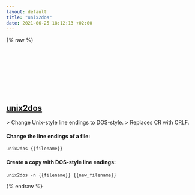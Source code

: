 ```yaml
---
layout: default
title: "unix2dos"
date: 2021-06-25 18:12:13 +02:00
---
```

{% raw %}
<h2 id="unix2dos">
  <a href="/en/linux/unix2dos.html">unix2dos</a> <a href="#unix2dos"><svg class="icon">
    <use href="/assets/images/unicode_sprite.svg#link" />
  </svg></a>
</h2>
> Change Unix-style line endings to DOS-style.
> Replaces CR with CRLF.

#### Change the line endings of a file:
```shell
unix2dos {{filename}}
```
#### Create a copy with DOS-style line endings:
```shell
unix2dos -n {{filename}} {{new_filename}}
```
{% endraw %}